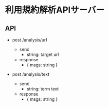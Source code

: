 # 利用規約解析APIサーバー

## API
- post /analysis/url
	- send
		- string: target url
	- response
		- { msgs: string }

- post /analysis/text
	- send
		- string: term text
	- response
		- { msgs: string }

